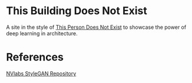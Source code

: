 # This Building Does Not Exist
A site in the style of [This Person Does Not Exist](https://thispersondoesnotexist.com) to showcase the power of deep learning in architecture.

# References

[NVlabs StyleGAN Repository](https://github.com/NVlabs/stylegan)